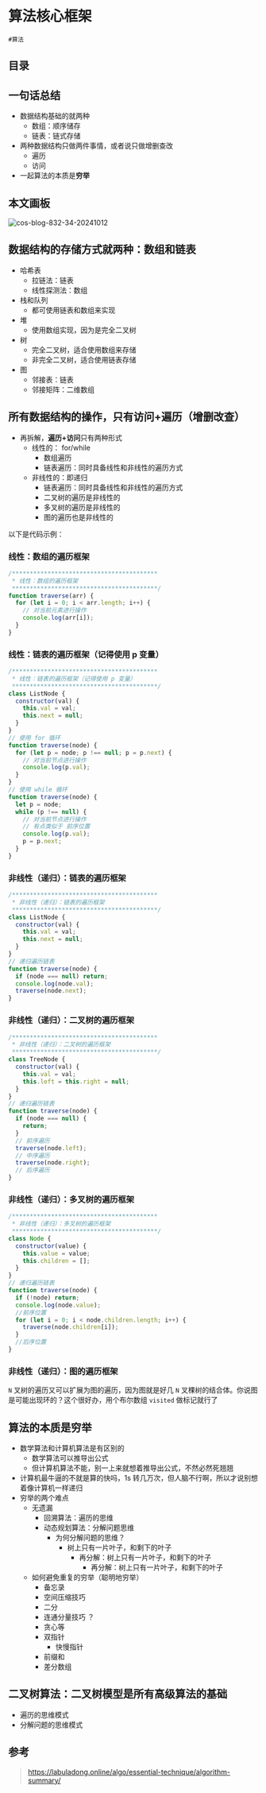 
# 算法核心框架

`#算法` 


## 目录
<!-- toc -->
 ## 一句话总结 

- 数据结构基础的就两种
	- 数组：顺序储存
	- 链表：链式存储
- 两种数据结构只做两件事情，或者说只做增删查改
	- 遍历
	- 访问
- 一起算法的本质是**穷举**

## 本文画板

![cos-blog-832-34-20241012](https://blog-1310531898.cos.ap-beijing.myqcloud.com/832-34-20241012/计算机算法框架思维.jpg)

## 数据结构的存储方式就两种：数组和链表

- 哈希表
	- 拉链法：链表
	- 线性探测法：数组
- 栈和队列
	- 都可使用链表和数组来实现
- 堆
	- 使用数组实现，因为是完全二叉树
- 树
	- 完全二叉树，适合使用数组来存储
	- 非完全二叉树，适合使用链表存储
- 图
	- 邻接表：链表
	- 邻接矩阵：二维数组

## 所有数据结构的操作，只有访问+遍历（增删改查）

- 再拆解，**遍历+访问**只有两种形式
	- 线性的： for/while
		- 数组遍历
		- 链表遍历：同时具备线性和非线性的遍历方式
	- 非线性的：即递归
		- 链表遍历：同时具备线性和非线性的遍历方式
		- 二叉树的遍历是非线性的
		- 多叉树的遍历是非线性的
		- 图的遍历也是非线性的

以下是代码示例：

### 线性：数组的遍历框架

```javascript
/*****************************************
 * 线性：数组的遍历框架
 *****************************************/
function traverse(arr) {
  for (let i = 0; i < arr.length; i++) {
    // 对当前元素进行操作
    console.log(arr[i]);
  }
}
```

### 线性：链表的遍历框架（记得使用 p 变量）

```javascript hl:10,17,22
/*****************************************
 * 线性：链表的遍历框架（记得使用 p 变量）
 *****************************************/
class ListNode {
  constructor(val) {
    this.val = val;
    this.next = null;
  }
}
// 使用 for 循环
function traverse(node) {
  for (let p = node; p !== null; p = p.next) {
    // 对当前节点进行操作
    console.log(p.val);
  }
}
// 使用 while 循环
function traverse(node) {
  let p = node;
  while (p !== null) {
    // 对当前节点进行操作
    // 有点类似于 前序位置
    console.log(p.val);
    p = p.next;
  }
}

```

### 非线性（递归）：链表的遍历框架

```javascript
/*****************************************
 * 非线性（递归）：链表的遍历框架
 *****************************************/
class ListNode {
  constructor(val) {
    this.val = val;
    this.next = null;
  }
}
// 递归遍历链表
function traverse(node) {
  if (node === null) return;
  console.log(node.val);
  traverse(node.next);
}

```

### 非线性（递归）：二叉树的遍历框架

```js
/*****************************************
 * 非线性（递归）：二叉树的遍历框架
 *****************************************/
class TreeNode {
  constructor(val) {
    this.val = val;
    this.left = this.right = null;
  }
}
// 递归遍历链表
function traverse(node) {
  if (node === null) {
    return;
  }
  // 前序遍历
  traverse(node.left);
  // 中序遍历
  traverse(node.right);
  // 后序遍历
}

```

### 非线性（递归）：多叉树的遍历框架

```js
/*****************************************
 * 非线性（递归）：多叉树的遍历框架
 *****************************************/
class Node {
  constructor(value) {
    this.value = value;
    this.children = [];
  }
}
// 递归遍历链表
function traverse(node) {
  if (!node) return;
  console.log(node.value);
  //前序位置
  for (let i = 0; i < node.children.length; i++) {
    traverse(node.children[i]);
  }
  //后序位置
}

```

### 非线性（递归）：图的遍历框架

`N` 叉树的遍历又可以扩展为图的遍历，因为图就是好几 `N` 叉棵树的结合体。你说图是可能出现环的？这个很好办，用个布尔数组 `visited` 做标记就行了

## 算法的本质是穷举

- 数学算法和计算机算法是有区别的
	- 数学算法可以推导出公式
	- 但计算机算法不能，别一上来就想着推导出公式，不然必然死翘翘
- 计算机最牛逼的不就是算的快吗，1s 转几万次，但人脑不行啊，所以才说别想着像计算机一样递归
- 穷举的两个难点
	- 无遗漏
		- 回溯算法：遍历的思维
		- 动态规划算法：分解问题思维
			- 为何分解问题的思维？
				- 树上只有一片叶子，和剩下的叶子 
					- 再分解：树上只有一片叶子，和剩下的叶子 
						- 再分解：树上只有一片叶子，和剩下的叶子 
	- 如何避免重复的穷举（聪明地穷举）
		- 备忘录
		- 空间压缩技巧
		- 二分
		- 连通分量技巧 ？
		- 贪心等
		- 双指针
			- 快慢指针
		- 前缀和
		- 差分数组

## 二叉树算法：二叉树模型是所有高级算法的基础

- 遍历的思维模式
- 分解问题的思维模式


## 参考

> https://labuladong.online/algo/essential-technique/algorithm-summary/
